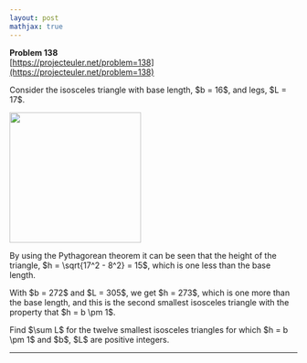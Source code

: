 ```yaml
---
layout: post
mathjax: true
---
```

**Problem 138**  
[https://projecteuler.net/problem=138](https://projecteuler.net/problem=138)

<p>Consider the isosceles triangle with base length, $b = 16$, and legs, $L = 17$.</p>
<div class="center">
<img src="https://projecteuler.net/project/images/p138.png" width="230" height="228" class="dark_img" alt="" /></div>
<p>By using the Pythagorean theorem it can be seen that the height of the triangle, $h = \sqrt{17^2 - 8^2} = 15$, which is one less than the base length.</p>
<p>With $b = 272$ and $L = 305$, we get $h = 273$, which is one more than the base length, and this is the second smallest isosceles triangle with the property that $h = b \pm 1$.</p>
<p>Find $\sum L$ for the twelve smallest isosceles triangles for which $h = b \pm 1$ and $b$, $L$ are positive integers.</p>

---
